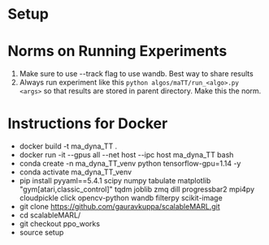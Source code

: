 # Setup

# Norms on Running Experiments

1. Make sure to use --track flag to use wandb. Best way to share results 
2. Always run experiment like this `python algos/maTT/run_<algo>.py <args>` so that results are stored in parent directory. Make this the norm.

# Instructions for Docker

- docker build -t ma_dyna_TT .
- docker run -it --gpus all --net host --ipc host ma_dyna_TT bash
- conda create -n ma_dyna_TT_venv python tensorflow-gpu=1.14 -y
- conda activate ma_dyna_TT_venv
- pip install pyyaml==5.4.1 scipy numpy tabulate matplotlib "gym[atari,classic_control]" tqdm joblib zmq dill progressbar2 mpi4py cloudpickle click opencv-python wandb filterpy scikit-image
- git clone https://github.com/gauravkuppa/scalableMARL.git
- cd scalableMARL/
- git checkout ppo_works
- source setup 